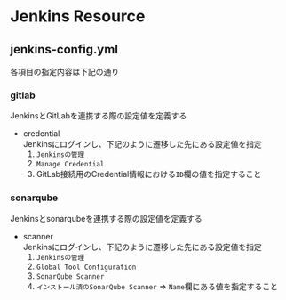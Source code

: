 # Jenkins Resource
## jenkins-config.yml
各項目の指定内容は下記の通り

### gitlab
JenkinsとGitLabを連携する際の設定値を定義する
- credential<br>
    Jenkinsにログインし、下記のように遷移した先にある設定値を指定
    1. `Jenkinsの管理`
    2. `Manage Credential`
    3. GitLab接続用のCredential情報における`ID`欄の値を指定すること

### sonarqube
Jenkinsとsonarqubeを連携する際の設定値を定義する
- scanner<br>
    Jenkinsにログインし、下記のように遷移した先にある設定値を指定
    1. `Jenkinsの管理`
    2. `Global Tool Configuration`
    3. `SonarQube Scanner`
    4. `インストール済のSonarQube Scanner` ⇒ `Name`欄にある値を指定すること
